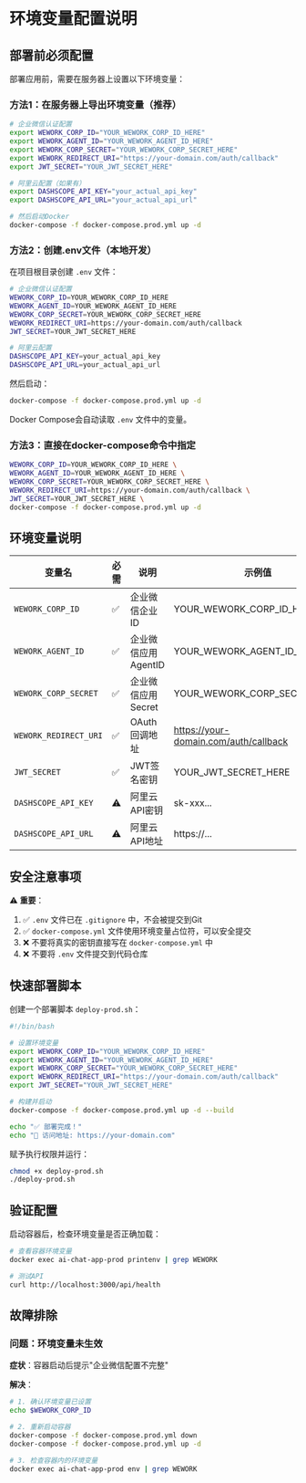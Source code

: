 # 环境变量配置说明

## 部署前必须配置

部署应用前，需要在服务器上设置以下环境变量：

### 方法1：在服务器上导出环境变量（推荐）

```bash
# 企业微信认证配置
export WEWORK_CORP_ID="YOUR_WEWORK_CORP_ID_HERE"
export WEWORK_AGENT_ID="YOUR_WEWORK_AGENT_ID_HERE"
export WEWORK_CORP_SECRET="YOUR_WEWORK_CORP_SECRET_HERE"
export WEWORK_REDIRECT_URI="https://your-domain.com/auth/callback"
export JWT_SECRET="YOUR_JWT_SECRET_HERE"

# 阿里云配置（如果有）
export DASHSCOPE_API_KEY="your_actual_api_key"
export DASHSCOPE_API_URL="your_actual_api_url"

# 然后启动Docker
docker-compose -f docker-compose.prod.yml up -d
```

### 方法2：创建.env文件（本地开发）

在项目根目录创建 `.env` 文件：

```bash
# 企业微信认证配置
WEWORK_CORP_ID=YOUR_WEWORK_CORP_ID_HERE
WEWORK_AGENT_ID=YOUR_WEWORK_AGENT_ID_HERE
WEWORK_CORP_SECRET=YOUR_WEWORK_CORP_SECRET_HERE
WEWORK_REDIRECT_URI=https://your-domain.com/auth/callback
JWT_SECRET=YOUR_JWT_SECRET_HERE

# 阿里云配置
DASHSCOPE_API_KEY=your_actual_api_key
DASHSCOPE_API_URL=your_actual_api_url
```

然后启动：
```bash
docker-compose -f docker-compose.prod.yml up -d
```

Docker Compose会自动读取 `.env` 文件中的变量。

### 方法3：直接在docker-compose命令中指定

```bash
WEWORK_CORP_ID=YOUR_WEWORK_CORP_ID_HERE \
WEWORK_AGENT_ID=YOUR_WEWORK_AGENT_ID_HERE \
WEWORK_CORP_SECRET=YOUR_WEWORK_CORP_SECRET_HERE \
WEWORK_REDIRECT_URI=https://your-domain.com/auth/callback \
JWT_SECRET=YOUR_JWT_SECRET_HERE \
docker-compose -f docker-compose.prod.yml up -d
```

## 环境变量说明

| 变量名 | 必需 | 说明 | 示例值 |
|--------|------|------|--------|
| `WEWORK_CORP_ID` | ✅ | 企业微信企业ID | YOUR_WEWORK_CORP_ID_HERE |
| `WEWORK_AGENT_ID` | ✅ | 企业微信应用AgentID | YOUR_WEWORK_AGENT_ID_HERE |
| `WEWORK_CORP_SECRET` | ✅ | 企业微信应用Secret | YOUR_WEWORK_CORP_SECRET_HERE |
| `WEWORK_REDIRECT_URI` | ✅ | OAuth回调地址 | https://your-domain.com/auth/callback |
| `JWT_SECRET` | ✅ | JWT签名密钥 | YOUR_JWT_SECRET_HERE |
| `DASHSCOPE_API_KEY` | ⚠️ | 阿里云API密钥 | sk-xxx... |
| `DASHSCOPE_API_URL` | ⚠️ | 阿里云API地址 | https://... |

## 安全注意事项

⚠️ **重要**：
1. ✅ `.env` 文件已在 `.gitignore` 中，不会被提交到Git
2. ✅ `docker-compose.yml` 文件使用环境变量占位符，可以安全提交
3. ❌ 不要将真实的密钥直接写在 `docker-compose.yml` 中
4. ❌ 不要将 `.env` 文件提交到代码仓库

## 快速部署脚本

创建一个部署脚本 `deploy-prod.sh`：

```bash
#!/bin/bash

# 设置环境变量
export WEWORK_CORP_ID="YOUR_WEWORK_CORP_ID_HERE"
export WEWORK_AGENT_ID="YOUR_WEWORK_AGENT_ID_HERE"
export WEWORK_CORP_SECRET="YOUR_WEWORK_CORP_SECRET_HERE"
export WEWORK_REDIRECT_URI="https://your-domain.com/auth/callback"
export JWT_SECRET="YOUR_JWT_SECRET_HERE"

# 构建并启动
docker-compose -f docker-compose.prod.yml up -d --build

echo "✅ 部署完成！"
echo "📡 访问地址: https://your-domain.com"
```

赋予执行权限并运行：
```bash
chmod +x deploy-prod.sh
./deploy-prod.sh
```

## 验证配置

启动容器后，检查环境变量是否正确加载：

```bash
# 查看容器环境变量
docker exec ai-chat-app-prod printenv | grep WEWORK

# 测试API
curl http://localhost:3000/api/health
```

## 故障排除

### 问题：环境变量未生效

**症状**：容器启动后提示"企业微信配置不完整"

**解决**：
```bash
# 1. 确认环境变量已设置
echo $WEWORK_CORP_ID

# 2. 重新启动容器
docker-compose -f docker-compose.prod.yml down
docker-compose -f docker-compose.prod.yml up -d

# 3. 检查容器内的环境变量
docker exec ai-chat-app-prod env | grep WEWORK
```

